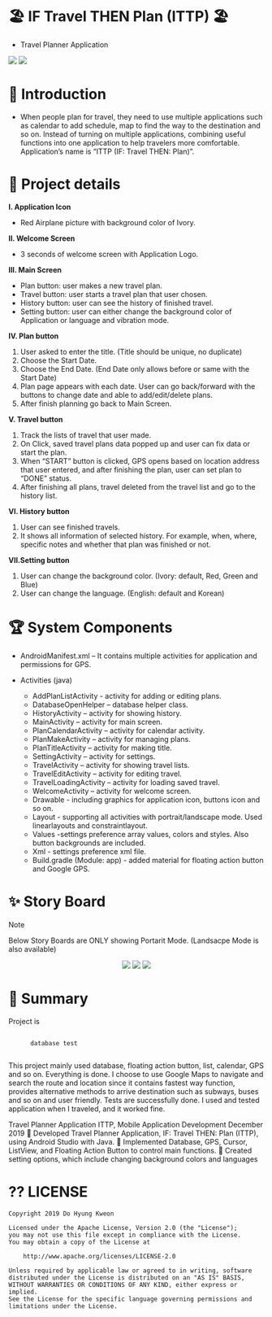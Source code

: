 # 🏖 IF Travel THEN Plan (ITTP) 🏖

- Travel Planner Application

<div>
  <picture>
    <img src="https://img.shields.io/badge/Java-ED8B00?style=flat&logo=openjdk&logoColor=white"/>
  </picture>
  
  <picture>
    <img src="https://img.shields.io/badge/Android Studio-3DDC84?style=flat&logo=Android Studio&logoColor=white"/>
  </picture>
</div>

# 🚀 Introduction

- When people plan for travel, they need to use multiple applications such as calendar
to add schedule, map to find the way to the destination and so on. Instead of turning
on multiple applications, combining useful functions into one application to help
travelers more comfortable. Application’s name is “ITTP (IF: Travel THEN: Plan)”.

# 📖 Project details

**I. Application Icon**
  - Red Airplane picture with background color of Ivory.

**II. Welcome Screen**
  - 3 seconds of welcome screen with Application Logo.

**III. Main Screen**
  - Plan button: user makes a new travel plan.
  - Travel button: user starts a travel plan that user chosen.
  - History button: user can see the history of finished travel.
  - Setting button: user can either change the background color of Application or language and vibration mode.

**IV. Plan button**
  1. User asked to enter the title. (Title should be unique, no duplicate)
  2. Choose the Start Date.
  3. Choose the End Date. (End Date only allows before or same with the
  Start Date)
  4. Plan page appears with each date. User can go back/forward with the
  buttons to change date and able to add/edit/delete plans.
  5. After finish planning go back to Main Screen.
  
**V. Travel button**
  1. Track the lists of travel that user made.
  2. On Click, saved travel plans data popped up and user can fix data or
  start the plan.
  3. When “START” button is clicked, GPS opens based on location address
  that user entered, and after finishing the plan, user can set plan to
  “DONE” status.
  4. After finishing all plans, travel deleted from the travel list and go to the
  history list.
  
**VI. History button**
  1. User can see finished travels.
  2. It shows all information of selected history. For example, when, where,
  specific notes and whether that plan was finished or not.
  
**VII.Setting button**
  1. User can change the background color. (Ivory: default, Red, Green and
  Blue)
  2. User can change the language. (English: default and Korean)

# 🏆 System Components
  - AndroidManifest.xml
    – It contains multiple activities for application and permissions for GPS.

  - Activities (java)
    - AddPlanListActivity - activity for adding or editing plans.
    - DatabaseOpenHelper – database helper class.
    - HistoryActivity – activity for showing history.
    - MainActivity – activity for main screen.
    - PlanCalendarActivity – activity for calendar activity.
    - PlanMakeActivity – activity for managing plans.
    - PlanTitleActivity – activity for making title.
    - SettingActivity – activity for settings.
    - TravelActivity – activity for showing travel lists.
    - TravelEditActivity – activity for editing travel.
    - TravelLoadingActivity – activity for loading saved travel.
    - WelcomeActivity – activity for welcome screen.
    - Drawable - including graphics for application icon, buttons icon and so on.
    - Layout - supporting all activities with portrait/landscape mode. Used linearlayouts and constraintlayout.
    - Values -settings preference array values, colors and styles. Also button backgrounds are included.
    - Xml - settings preference xml file.
    - Build.gradle (Module: app) - added material for floating action button and Google GPS.

# ✨ Story Board
  > [!NOTE]
  > Below Story Boards are ONLY showing Portarit Mode. (Landsacpe Mode is also available)

  <p align="center">
    <img src="image1.jpg"/>
    <img src="image2.jpg"/>
    <img src="image3.jpg"/>
  </p>

# 🎉 Summary
  Project is 

  <p>
    <code>
      database test
    </code>
  </p>

This project mainly used database, floating action button, list, calendar, GPS and so
on.
Everything is done. I choose to use Google Maps to navigate and search the route
and location since it contains fastest way function, provides alternative methods to arrive
destination such as subways, buses and so on and user friendly.
Tests are successfully done. I used and tested application when I traveled, and it
worked fine.


Travel Planner Application ITTP, Mobile Application Development December 2019
 Developed Travel Planner Application, IF: Travel THEN: Plan (ITTP), using Android Studio with Java.
 Implemented Database, GPS, Cursor, ListView, and Floating Action Button to control main functions.
 Created setting options, which include changing background colors and languages

# ?? LICENSE

```
Copyright 2019 Do Hyung Kweon

Licensed under the Apache License, Version 2.0 (the "License");
you may not use this file except in compliance with the License.
You may obtain a copy of the License at

    http://www.apache.org/licenses/LICENSE-2.0

Unless required by applicable law or agreed to in writing, software
distributed under the License is distributed on an "AS IS" BASIS,
WITHOUT WARRANTIES OR CONDITIONS OF ANY KIND, either express or implied.
See the License for the specific language governing permissions and
limitations under the License.
```

